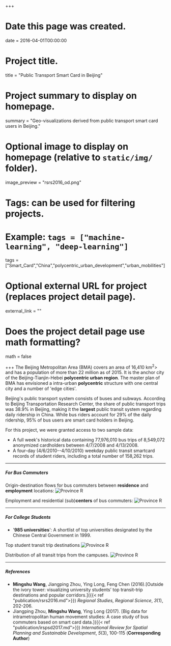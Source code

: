 +++
# Date this page was created.
date = 2016-04-01T00:00:00

# Project title.
title = "Public Transport Smart Card in Beijing"

# Project summary to display on homepage.
summary = "Geo-visualizations derived from public transport smart card users in Beijing."

# Optional image to display on homepage (relative to `static/img/` folder).
image_preview = "rsrs2016_od.png"

# Tags: can be used for filtering projects.
# Example: `tags = ["machine-learning", "deep-learning"]`

tags = ["Smart_Card","China","polycentric_urban_development","urban_mobilities"]

# Optional external URL for project (replaces project detail page).
external_link = ""

# Does the project detail page use math formatting?
math = false

+++
The Beijing Metropolitan Area (BMA) covers an area of 16,410 km<sup>2</sup>> and has a population of more than 22 million as of 2015. It is the anchor city of the Beijing-Tianjin-Hebei **polycentric urban region**. The master plan of BMA has envisioned a intra-urban **polycentric** structure with one central city and a number of 'edge cities'.

Beijing's public transport system consists of buses and subways. According to Beijing Transportation Research Center, the share of public transport trips was 38.9% in Beijing, making it the **largest** public transit system regarding daily ridership in China. While bus riders account for 29% of the daily ridership, 95% of bus users are smart card holders in Beijing.

For this project, we were granted access to two sample data:
- A full week's historical data containing 77,976,010 bus trips of 8,549,072 anonymized cardholders between 4/7/2008 and 4/13/2008.
- A four-day (4/6/2010--4/10/2010) weekday public transit smartcard records of student riders, including a total number of 158,262 trips.

***

##### For Bus Commuters

Origin-destination flows for bus commuters between **residence** and **employment** locations:
![Province R](/img/od.png)

Employment and residential (sub)**centers** of bus commuters:
![Province R](/img/jh.png)

***

##### For College Students
- '**985 universities**': A shortlist of top universities designated by the Chinese Central Government in 1999.

Top student transit trip destinations
![Province R](/img/rsrs2016_hotpots.png)

Distribution of all transit trips from the campuses.
![Province R](/img/rsrs2016_od.png)

***

##### References
- **Mingshu Wang**, Jiangping Zhou, Ying Long, Feng Chen (2016).[Outside the ivory tower: visualizing university students’ top transit-trip destinations and popular corridors.]({{< ref "publication/rsrs2016.md">}}) *Regional Studies, Regional Science*, *3*(1), 202-206.
- Jiangping Zhou, **Mingshu Wang**, Ying Long (2017). [Big data for intrametropolitan human movement studies: A case study of bus commuters based on smart card data.]({{< ref "publication/irspsd2017.md">}}) *International Review for Spatial Planning and Sustainable Development*, *5*(3), 100-115 (**Corresponding Author**)